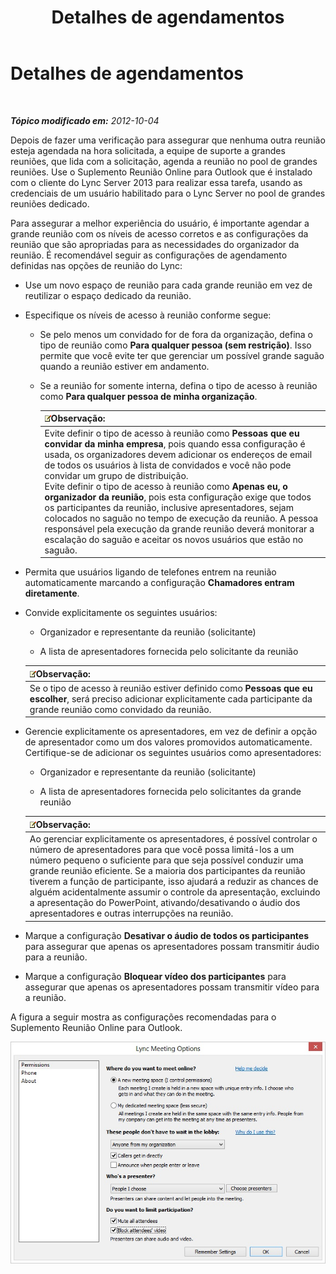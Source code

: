 ﻿---
title: Detalhes de agendamentos
TOCTitle: Detalhes de agendamentos
ms:assetid: 39ca6fff-2c15-4347-9f1f-6c8687a39a49
ms:mtpsurl: https://technet.microsoft.com/pt-br/library/JJ204823(v=OCS.15)
ms:contentKeyID: 49306436
ms.date: 05/19/2016
mtps_version: v=OCS.15
ms.translationtype: HT
---

# Detalhes de agendamentos

 

_**Tópico modificado em:** 2012-10-04_

Depois de fazer uma verificação para assegurar que nenhuma outra reunião esteja agendada na hora solicitada, a equipe de suporte a grandes reuniões, que lida com a solicitação, agenda a reunião no pool de grandes reuniões. Use o Suplemento Reunião Online para Outlook que é instalado com o cliente do Lync Server 2013 para realizar essa tarefa, usando as credenciais de um usuário habilitado para o Lync Server no pool de grandes reuniões dedicado.

Para assegurar a melhor experiência do usuário, é importante agendar a grande reunião com os níveis de acesso corretos e as configurações da reunião que são apropriadas para as necessidades do organizador da reunião. É recomendável seguir as configurações de agendamento definidas nas opções de reunião do Lync:

  - Use um novo espaço de reunião para cada grande reunião em vez de reutilizar o espaço dedicado da reunião.

  - Especifique os níveis de acesso à reunião conforme segue:
    
      - Se pelo menos um convidado for de fora da organização, defina o tipo de reunião como **Para qualquer pessoa (sem restrição)**. Isso permite que você evite ter que gerenciar um possível grande saguão quando a reunião estiver em andamento.
    
      - Se a reunião for somente interna, defina o tipo de acesso à reunião como **Para qualquer pessoa de minha organização**.
        
        <table>
        <thead>
        <tr class="header">
        <th><img src="images/Gg425756.note(OCS.15).gif" title="note" alt="note" />Observação:</th>
        </tr>
        </thead>
        <tbody>
        <tr class="odd">
        <td>Evite definir o tipo de acesso à reunião como <strong>Pessoas que eu convidar da minha empresa</strong>, pois quando essa configuração é usada, os organizadores devem adicionar os endereços de email de todos os usuários à lista de convidados e você não pode convidar um grupo de distribuição.<br />
        Evite definir o tipo de acesso à reunião como <strong>Apenas eu, o organizador da reunião</strong>, pois esta configuração exige que todos os participantes da reunião, inclusive apresentadores, sejam colocados no saguão no tempo de execução da reunião. A pessoa responsável pela execução da grande reunião deverá monitorar a escalação do saguão e aceitar os novos usuários que estão no saguão.</td>
        </tr>
        </tbody>
        </table>


  - Permita que usuários ligando de telefones entrem na reunião automaticamente marcando a configuração **Chamadores entram diretamente**.

  - Convide explicitamente os seguintes usuários:
    
      - Organizador e representante da reunião (solicitante)
    
      - A lista de apresentadores fornecida pelo solicitante da reunião
    
    <table>
    <thead>
    <tr class="header">
    <th><img src="images/Gg425756.note(OCS.15).gif" title="note" alt="note" />Observação:</th>
    </tr>
    </thead>
    <tbody>
    <tr class="odd">
    <td>Se o tipo de acesso à reunião estiver definido como <strong>Pessoas que eu escolher</strong>, será preciso adicionar explicitamente cada participante da grande reunião como convidado da reunião.</td>
    </tr>
    </tbody>
    </table>


  - Gerencie explicitamente os apresentadores, em vez de definir a opção de apresentador como um dos valores promovidos automaticamente. Certifique-se de adicionar os seguintes usuários como apresentadores:
    
      - Organizador e representante da reunião (solicitante)
    
      - A lista de apresentadores fornecida pelo solicitantes da grande reunião
    
    <table>
    <thead>
    <tr class="header">
    <th><img src="images/Gg425756.note(OCS.15).gif" title="note" alt="note" />Observação:</th>
    </tr>
    </thead>
    <tbody>
    <tr class="odd">
    <td>Ao gerenciar explicitamente os apresentadores, é possível controlar o número de apresentadores para que você possa limitá-los a um número pequeno o suficiente para que seja possível conduzir uma grande reunião eficiente. Se a maioria dos participantes da reunião tiverem a função de participante, isso ajudará a reduzir as chances de alguém acidentalmente assumir o controle da apresentação, excluindo a apresentação do PowerPoint, ativando/desativando o áudio dos apresentadores e outras interrupções na reunião.</td>
    </tr>
    </tbody>
    </table>


  - Marque a configuração **Desativar o áudio de todos os participantes** para assegurar que apenas os apresentadores possam transmitir áudio para a reunião.

  - Marque a configuração **Bloquear vídeo dos participantes** para assegurar que apenas os apresentadores possam transmitir vídeo para a reunião.

A figura a seguir mostra as configurações recomendadas para o Suplemento Reunião Online para Outlook.

![Opções de reunião de conferência](images/JJ204823.54e4e70d-06b0-45cd-8d94-bab649cd5dc0(OCS.15).jpg "Opções de reunião de conferência")

